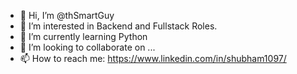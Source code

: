 - 👋 Hi, I’m @thSmartGuy
- 👀 I’m interested in Backend and Fullstack Roles.
- 🌱 I’m currently learning Python
- 💞️ I’m looking to collaborate on ...
- 📫 How to reach me: https://www.linkedin.com/in/shubham1097/

<!---
thSmartGuy/thSmartGuy is a ✨ special ✨ repository because its `README.md` (this file) appears on your GitHub profile.
You can click the Preview link to take a look at your changes.
--->
